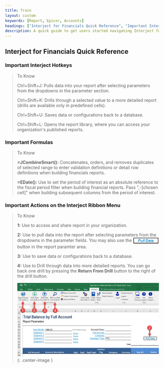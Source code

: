 ```yaml
---
title: Train
layout: custom
keywords: [Report, Epicor, Accounts]
headings: ["Interject for Financials Quick Reference", "Important Interject Hotkeys", "Important Formulas", "Important Actions on the Interject Ribbon Menu", "The Basics of Working with Interject for Financials", "Using the Report Library", "Pull Data", "Drilling Between Reports"]
description: A quick guide to get users started navigating Interject for Financials Epicor Enterprise.
---
```


## Interject for Financials Quick Reference

### Important Interject Hotkeys 

> To Know
>
> <span class="hotkey">Ctrl+Shift+J:</span> Pulls data into your report after selecting parameters from the dropdowns in the parameter section.
>
> <span class="hotkey">Ctrl+Shift+K:</span> Drills through a selected value to a more detailed report \(drills are available only in predefined cells).
>
> <span class="hotkey">Ctrl+Shift+U:</span> Saves data or configurations back to a database.
>
> <span class="hotkey">Ctrl+Shift+L:</span> Opens the report library, where you can access your organization's published reports.
>

### Important Formulas

> To Know
>
> **=JCombineSmart\(\):** Concatenates, orders, and removes duplicates of selected range to enter validation definitions or detail row definitions when building financials reports.
>
> **=EDate\(\):** Use to set the period of interest as an absolute reference to the fiscal period filter when building financial reports. Pass ",-\[chosen cell\]" when building subsequent columns from the period of interest.
>
>

### Important Actions on the Interject Ribbon Menu 

>To Know
>
> **1:** Use to access and share report in your organization.
>
> **2:** Use to pull data into the report after selecting parameters from the dropdowns in the parameter fields. You may also use the <img class="logo" style="height: 22px; width:84px; vertical-align: middle; border:none; display:inline; " src="/images/Interject-Financials/RibbonQkRef/Pull.png"> button in the report paramter area.
>
> **3:** Use to save data or configurations back to a database.
>
> **4:** Use to Drill through data into more detailed reports. You can go back one drill by pressing the **Return From Drill** button to the right of the drill button.
>
> ![Open report link button](/images/Interject-Financials/InterjectFinancialsRbnMnu.png){: .center-image }
>




<!-- THIS DIRECTION HAS CHANGED. SEE ABOVE FOR MORE CURRENT METHOD
## The Basics of Working with Interject for Financials
The following basic steps will help you navigate through the Interject Financials - Epicor application including finding and opening your governed reports form Report Library, pulling and saving data, drilling through reports, and exporting static files when necessary.

#### Using the Report Library
Use the Report Library to access and share reports. Any computer on your network can access shared reports through Interject, provided users are authorized. Reports can also be versioned, so reverting to a previous report is simple.


> To-do
>
> **Step 1:** Use Ctrl-Shift-L or click the Report Library button on the Interject ribbon.
> Note: If not logged in already, you will be prompted to do so.
>
> **Step 2:** Select your desired folder on the left. 
>
>  **Step 3:** Pick a report link on the right.
>
> **Step 4:** Always check the **Link Version** before opening a report. **The most recent version is green**, and that’s the version you should typically open. Each report is described briefly in the Link Version window and its available versions are listed. 
>
> **Step 5:** Click Open Link to open the report.
>
>![Open report link button](/images/Interject-Financials/InterjectFinancialsReportLib.png){: .center-image }


### Pull Data


> To-do
>
> **Step 1:** Click a parameter hyperlink and choose a parameter from the dropdown list.
>
> **Step 2:** Hit **Ctrl-Shift-J** or click **Pull Data** to the right of the parameter section. You can also use the Pull Data button on the left of the Interject Ribbon.
>
> ![Interject pull data in ribbon menu](/images/Interject-Financials/InterjectFinancialsPull.png){: .center-image }
>

<!--#### Save Data
You can save data back to the database or web API with the key command **Crtl-Shift-U**. You can also use the Save-Data button in the Interject Ribbon.
![Interject ribbon save button](/images/InterjectRibbon/09.png){: .center-image }

You can also clear any saved notes using the **Clear Save Notes** button in the save window. This removes all saved notes from the spreadsheet, but not from the database. Pulling the data again will pull saved notes back in. 
![Interject save window, clear saved notes](/images/InterjectRibbon/11.png){: .center-image }
-->
<!--
### Drilling Between Reports
Drilling through reports allows for faster navigation to various levels of reporting detail without having to find and open new files or workbooks. To activate an Interject drill:

>To-do
>
> **Step 1:** Select the cell or data to drill through
>
> **Step 2:** Hit **Ctrl-Shift-K** \(or use the Drill on Data button on the Interject Ribbon\)
>
> **Step 3:** Select the drill option in the Data Drill Window
>
> **Step 4:** Click Do Drill, or hit enter
>
> ![Interject drill steps](/images/Interject-Financials/InterjectFinancialsDrill.png){: .center-image }


<!-- ### Exporting Reports
It is important to note that the Report Library is where all governed and versioned reports should be published. The reports in Report Library are interactive, moving data from the DB to the spreadsheet, so the Excel files do not need to be saved to your hard drive. Since Report Library is version controlled and governed, you will always work with the latest reports and they will always be supported and accurate provided they have governing definitions.

When you need to distribute a report or save it in a folder, Interject’s Quick Export and Report Distribution features facilitate this. 

**Click the Export Book button** in the center of the Interject ribbon. Exporting reports simply makes copies of a report after it has been populated with selected data. The output can be handled in a number of ways. It can be done on the fly with a single open workbook, or it can be set up to distribute a comprehensive reporting book with multiple tabs curated for each user or department. If there are any special Interject formulas in the spreadsheet, like Data Cells, these can be removed when distributed so non-Interject users can view the report. Reports can also be sent as PDFs when MS Excel is not practical.The following options are available for exporting reports.

**Quick Export** copies a workbook while removing unwanted Interject formulas.

**Quick PDF** saves and opens a PDF document of the existing workbook.

**Distribution** is a deeply customizable process for creating reports and distributing them in various ways.

**Reporting Through Grouping Segments** allows for easier importing of data for larger, dynamic reports.
-->


